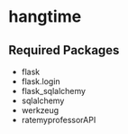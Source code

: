 # hangtime

## Required Packages
- flask
- flask.login
- flask_sqlalchemy
- sqlalchemy
- werkzeug
- ratemyprofessorAPI